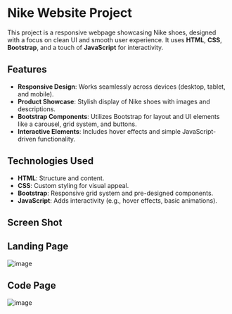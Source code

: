 # Nike Website Project

This project is a responsive webpage showcasing Nike shoes, designed with a focus on clean UI and smooth user experience. It uses **HTML**, **CSS**, **Bootstrap**, and a touch of **JavaScript** for interactivity.

## Features

- **Responsive Design**: Works seamlessly across devices (desktop, tablet, and mobile).
- **Product Showcase**: Stylish display of Nike shoes with images and descriptions.
- **Bootstrap Components**: Utilizes Bootstrap for layout and UI elements like a carousel, grid system, and buttons.
- **Interactive Elements**: Includes hover effects and simple JavaScript-driven functionality.

## Technologies Used

- **HTML**: Structure and content.
- **CSS**: Custom styling for visual appeal.
- **Bootstrap**: Responsive grid system and pre-designed components.
- **JavaScript**: Adds interactivity (e.g., hover effects, basic animations).

## Screen Shot

## Landing Page
![image](https://github.com/user-attachments/assets/8051e1e2-73fd-4144-9f8b-1488110c4524)



## Code Page
![image](https://github.com/user-attachments/assets/dff9fc52-d341-4ae4-9b05-00a999a479d5)


